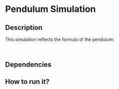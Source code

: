 # Pendulum Simulation  
  
## Description
<p>This simulation reflects the formula of the pendulum: </p>
<br>
<p>

## Dependencies  


## How to run it?